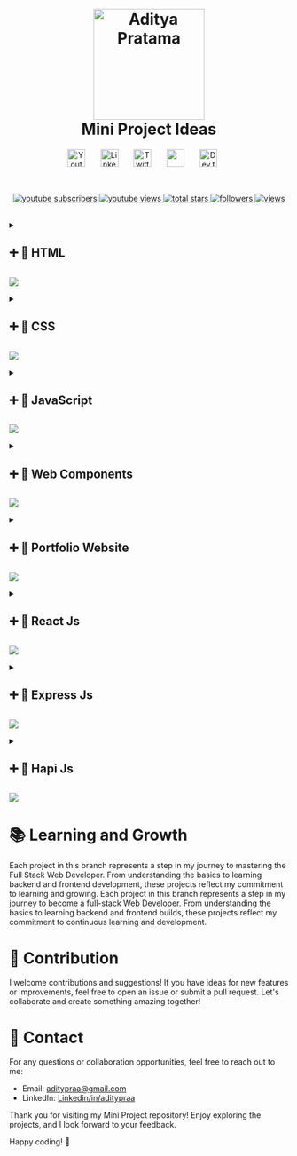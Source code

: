 <h1 align="center">
  <br>
  <a href="https://github.com/Aditypraa"><img src="https://github.com/user-attachments/assets/fc55b3ae-201b-40b9-9180-70d4c0c42747" alt="Aditya Pratama" width="200"></a>
  <br>
  Mini Project Ideas
  <br>
</h1>

<!-- Social icons section -->
<p align="center">
  <a href="https://www.youtube.com/@adityapraetama"><img width="32px" alt="Youtube" title="Youtube" src="https://i.imgur.com/qiXu7b2.png"/></a>
  &#8287;&#8287;&#8287;&#8287;&#8287;
  <a href="https://www.linkedin.com/in/aditypraa/"><img width="32px" alt="LinkedIn" title="LinkedIn" src="https://i.imgur.com/yRpa1dQ.png"/></a>
  &#8287;&#8287;&#8287;&#8287;&#8287;
  <a href="https://x.com/aditypraa"><img width="32px" alt="Twitter" title="Twitter" src="https://i.imgur.com/AixJgnm.png"/></a>
  &#8287;&#8287;&#8287;&#8287;&#8287;
  <a href="https://discord.gg/pefAc7Jjsm" alt="Discord" title="Discord"><img width="32px" src="https://i.imgur.com/OViZO8J.png"/></a>
  &#8287;&#8287;&#8287;&#8287;&#8287;
  <a href="https://dev.to/aditypraa"><img width="32px" alt="Dev.to" title="Dev" src="https://i.imgur.com/mVm29vK.png"></a>
  &#8287;&#8287;&#8287;&#8287;&#8287;
</p>

<br/>

<!-- Social badges section -->
<p align="center">
  <a href="https://www.youtube.com/@adityapraetama">
    <img alt="youtube subscribers" title="Subscribe to my YouTube channel" src="https://freshidea.com/jonah/app/youtube-stats-badges/subscribers-badge.php"/>
    </a>
  <a href="https://www.youtube.com/@adityapraetama">
    <img alt="youtube views" title="YouTube views" src="https://freshidea.com/jonah/app/youtube-stats-badges/view-count-badge.php"/>
    </a> 
  <a href="https://github.com/Aditypraa/Mini-Project">
    <img alt="total stars" title="Total stars on GitHub" src="https://custom-icon-badges.demolab.com/github/stars/DenverCoder1?color=55960c&style=for-the-badge&labelColor=488207&logo=star"/>
    </a>
  <a href="https://github.com/Aditypraa">
    <img alt="followers" title="Follow me on Github" src="https://custom-icon-badges.demolab.com/github/followers/DenverCoder1?color=236ad3&labelColor=1155ba&style=for-the-badge&logo=person-add&label=Follow&logoColor=white"/>
    </a>
  <a href="https://github.com/Aditypraa/Mini-Project">
    <img alt="views" title="GitHub profile views" src="https://freshidea.com/jonah/app/DenverCoder1-profile-views"/>
    </a>
</p>

<br/>

<!-- html -->
<details close>
  <summary>
    <h2>➕ 📂 HTML</h2>
  </summary>

<h2>🚀 Projects Overview</h2>

 <h3>1. HTML FORM -> Studi Kasus TODO APP</h3>
  <ul>
    <li><strong>Description:</strong> Todo Apps dengan penerapan Best Practice Form Html dan penanganan form validation</li>
    <li><strong>Technologies:</strong> HTML, CSS, JavaScript</li>
    <li><strong>Features:</strong> -</li>
    <li><strong>Link:</strong>
      <a href="https://github.com/Aditypraa/Mini-Project/tree/html/HtmlForm-TodoApp">html/HTML FORM - Studi Kasus TODO APP</a>
    </li>
    <li><strong>Preview:</strong><br>
      <img src="https://github.com/user-attachments/assets/0bbb39bc-5967-4f66-9d97-3bc9d7ce64a2" alt="HTML FORM - Studi Kasus TODO APP Preview">
    </li>
  </ul>

</details>
<!-- html -->

<img src="https://user-images.githubusercontent.com/73097560/115834477-dbab4500-a447-11eb-908a-139a6edaec5c.gif"><br>

<!-- CSS -->
<details close>
  <summary>
    <h2>➕ 📂 CSS</h2>
  </summary>

<h2>🚀 Projects Overview</h2>

<h3>1. CSS GRID -> TODO APP</h3>
  <ul>
    <li><strong>Description:</strong> Todo Apps dengan penerapan Best Practice Form Html dan penanganan form validation</li>
    <li><strong>Technologies:</strong> HTML, CSS, JavaScript</li>
    <li><strong>Features:</strong> -</li>
    <li><strong>Link:</strong>
      <a href="https://github.com/Aditypraa/Javascript-Project/tree/css/Css-Grid-TodoApp">css/CSS GRID - TODO APP</a>
    </li>
    <li><strong>Preview:</strong><br>
      <img src="https://github.com/user-attachments/assets/cf31f7ec-4134-4280-8f12-aa13c0ab8b91" alt="CSS GRID - TODO APP Preview">
    </li>
  </ul>

<h3>2. CSS Flex -> Belajar Flex</h3>
  <ul>
    <li><strong>Description:</strong> -</li>
    <li><strong>Technologies:</strong> HTML, CSS</li>
    <li><strong>Features:</strong> -</li>
    <li><strong>Link:</strong>
      <a href="https://github.com/Aditypraa/Javascript-Project/tree/css/Belajar-Flex">css/Belajar Flex</a>
    </li>
    <li><strong>Preview:</strong><br>
      <img src="https://github.com/user-attachments/assets/52f0eb1d-0d17-47da-afa0-5e471297956c" alt="Belajar Flex Preview">
    </li>
  </ul>

<h3>3. CSS Flex -> Navbar Responsive</h3>
  <ul>
    <li><strong>Description:</strong> Navbar Responsive With Css native - Flexbox</li>
    <li><strong>Technologies:</strong> HTML, CSS</li>
    <li><strong>Features:</strong> -</li>
    <li><strong>Link:</strong>
      <a href="https://github.com/Aditypraa/Javascript-Project/tree/css/responsive-navbar">css/Navbar Responsive - With CSS Flex</a>
    </li>
    <li><strong>Preview:</strong><br>
      <img src="https://github.com/user-attachments/assets/3cfd1415-ab18-4467-8e68-5ad4619ebd0c" alt="Navbar Responsive - With CSS Flex Preview">
    </li>
  </ul>

</details>
<!-- CSS -->

<img src="https://user-images.githubusercontent.com/73097560/115834477-dbab4500-a447-11eb-908a-139a6edaec5c.gif"><br>

<!-- Javascript Project -->
<details close>
  <summary>
    <h2>➕ 📂 JavaScript</h2>
  </summary>

  <h2>🚀 Projects Overview</h2>

  <h3>1. Undangan Pernikahan</h3>
  <ul>
    <li><strong>Description:</strong> -</li>
    <li><strong>Technologies:</strong> HTML, CSS, JavaScript</li>
    <li><strong>Features:</strong> -</li>
    <li><strong>Link:</strong>
      <a href="https://github.com/Aditypraa/Javascript-Project/tree/vanilla/Undangan-Pernikahan">vanilla/Undangan Pernikahan</a>
    </li>
    <li><strong>Preview:</strong><br>
      <img src="https://github.com/user-attachments/assets/1821f25d-302e-4b2c-8064-391cc6a413e2" alt="Undangan Pernikahan Preview">
    </li>
  </ul>

  <h3>2. Tebak Angka</h3>
  <ul>
    <li><strong>Description:</strong> -</li>
    <li><strong>Technologies:</strong> HTML, CSS, JavaScript</li>
    <li><strong>Features:</strong> -</li>
    <li><strong>Link:</strong>
      <a href="https://github.com/Aditypraa/Javascript-Project/tree/vanilla/Tebak-Angka123">vanilla/Tebak Angka</a>
    </li>
    <li><strong>Preview:</strong><br>
      <img src="https://github.com/user-attachments/assets/58a71265-bcb5-4dce-a14d-d50710fd3364" alt="Tebak Angka Preview">
    </li>
  </ul>

  <h3>3. Game Suwit Jawa</h3>
  <ul>
    <li><strong>Description:</strong> -</li>
    <li><strong>Technologies:</strong> HTML, CSS, JavaScript</li>
    <li><strong>Features:</strong> -</li>
    <li><strong>Link:</strong>
      <a href="https://github.com/Aditypraa/Javascript-Project/tree/vanilla/Game-Suwit-Jawa">vanilla/Game Suwit Jawa</a>
    </li>
    <li><strong>Preview:</strong><br>
      <img src="https://github.com/user-attachments/assets/95ec3dfb-0f1b-4d45-8dcc-78db3dbef473" alt="Game Suwit Jawa Preview">
    </li>
  </ul>

  <h3>4. Kuis App</h3>
  <ul>
    <li><strong>Description:</strong> -</li>
    <li><strong>Technologies:</strong> HTML, CSS, JavaScript</li>
    <li><strong>Features:</strong> -</li>
    <li><strong>Link:</strong>
      <a href="https://github.com/Aditypraa/Javascript-Project/tree/vanilla/Kuis-App">vanilla/Kuis App</a>
    </li>
    <li><strong>Preview:</strong><br>
      <img src="https://github.com/user-attachments/assets/faf02082-d4f0-40c8-b41f-25b89f16afb5" alt="Kuis App Preview">
    </li>
  </ul>

  <h3>5. Papan Skor</h3>
  <ul>
    <li><strong>Description:</strong> -</li>
    <li><strong>Technologies:</strong> HTML, CSS, JavaScript</li>
    <li><strong>Features:</strong> -</li>
    <li><strong>Link:</strong>
      <a href="https://github.com/Aditypraa/Javascript-Project/tree/vanilla/Papan-Skor">vanilla/Papan Skor</a>
    </li>
    <li><strong>Preview:</strong><br>
      <img src="https://github.com/user-attachments/assets/9aa43359-521a-413c-acfb-a1d04b33bd3f" alt="Papan Skor Preview">
    </li>
  </ul>

  <h3>6. Weather App</h3>
  <ul>
    <li><strong>Description:</strong> -</li>
    <li><strong>Technologies:</strong> HTML, CSS, JavaScript</li>
    <li><strong>Features:</strong> -</li>
    <li><strong>Link:</strong>
      <a href="https://github.com/Aditypraa/Javascript-Project/tree/vanilla/Weather-App">vanilla/Weather App</a>
    </li>
    <li><strong>Preview:</strong><br>
      <img src="https://github.com/user-attachments/assets/be2fce4f-457b-455e-a251-e49c4a2ddb06" alt="Weather App Preview">
    </li>
  </ul>

  <h3>7. Bermain Warna</h3>
  <ul>
    <li><strong>Description:</strong> -</li>
    <li><strong>Technologies:</strong> HTML, CSS, JavaScript</li>
    <li><strong>Features:</strong> -</li>
    <li><strong>Link:</strong>
      <a href="https://github.com/Aditypraa/Javascript-Project/tree/vanilla/Bermain-Warna">vanilla/Bermain Warna</a>
    </li>
    <li><strong>Preview:</strong><br>
      <img src="https://github.com/user-attachments/assets/61923e2b-95bb-4053-bf82-7b1fac19953c" alt="Bermain Warna Preview">
    </li>
  </ul>

  <h3>8. Kalkulator Umur</h3>
  <ul>
    <li><strong>Description:</strong> -</li>
    <li><strong>Technologies:</strong> HTML, CSS, JavaScript</li>
    <li><strong>Features:</strong> -</li>
    <li><strong>Link:</strong>
      <a href="https://github.com/Aditypraa/Javascript-Project/tree/vanilla/Kalkulator-Umur">vanilla/Kalkulator Umur</a>
    </li>
    <li><strong>Preview:</strong><br>
      <img src="https://github.com/user-attachments/assets/949af174-c949-41e1-88dc-090d1a05a61c" alt="Kalkulator Umur Preview">
    </li>
  </ul>

  <h3>9. TodoList</h3>
  <ul>
    <li><strong>Description:</strong> -</li>
    <li><strong>Technologies:</strong> HTML, CSS, JavaScript</li>
    <li><strong>Features:</strong> -</li>
    <li><strong>Link:</strong>
      <a href="https://github.com/Aditypraa/Javascript-Project/tree/vanilla/Todolist">vanilla/TodoList</a>
    </li>
    <li><strong>Preview:</strong><br>
      <img src="https://github.com/user-attachments/assets/d1583ec0-7040-41f3-ab2e-e37042ef47dd" alt="TodoList Preview">
    </li>
  </ul>

  <h3>10. Computational Thinking</h3>
  <ul>
    <li><strong>Description:</strong> -</li>
    <li><strong>Technologies:</strong> HTML, CSS, JavaScript</li>
    <li><strong>Features:</strong> -</li>
    <li><strong>Link:</strong>
      <a href="https://github.com/Aditypraa/Javascript-Project/tree/vanilla/Computational-Thinking">vanilla/Computational Thinking</a>
    </li>
    <li><strong>Preview:</strong><br>
      <img src="https://github.com/user-attachments/assets/290f2756-0739-44f4-aace-df389a6e8961" alt="Computational Thinking Preview">
    </li>
  </ul>

  <h3>11. Bookshelf App</h3>
  <ul>
    <li><strong>Description:</strong> -</li>
    <li><strong>Technologies:</strong> HTML, CSS, JavaScript</li>
    <li><strong>Features:</strong> -</li>
    <li><strong>Link:</strong>
      <a href="https://github.com/Aditypraa/Javascript-Project/tree/vanilla/Bookshelf-Apps">vanilla/Bookshelf App</a>
    </li>
    <li><strong>Preview:</strong><br>
      <img src="https://github.com/user-attachments/assets/e75d4573-7436-4c7a-bd2c-93a757588c38" alt="Bookshelf App Preview">
    </li>
  </ul>

  <h3>12. Image Figure</h3>
  <ul>
    <li><strong>Description:</strong> -</li>
    <li><strong>Technologies:</strong> HTML, CSS, JavaScript</li>
    <li><strong>Features:</strong> -</li>
    <li><strong>Link:</strong>
      <a href="https://github.com/Aditypraa/Javascript-Project/tree/vanilla/image-figure">vanilla/Image Figure</a>
    </li>
    <li><strong>Preview:</strong><br>
      <img src="https://github.com/user-attachments/assets/ff3df29c-00e8-4bf2-b956-65c2ba8adc94" alt="Image Figure Preview">
    </li>
  </ul>

  <h3>13. Club Finder APP</h3>
  <ul>
    <li><strong>Description:</strong> -</li>
    <li><strong>Technologies:</strong> HTML, CSS, JavaScript</li>
    <li><strong>Features:</strong> -</li>
    <li><strong>Link:</strong>
      <a href="https://github.com/Aditypraa/Javascript-Project/tree/vanilla/Club-Finder-App">vanilla/Club Finder APP</a>
    </li>
    <li><strong>Preview:</strong><br>
      <img src="https://github.com/user-attachments/assets/4cd09694-2405-4b1a-8086-597246d5dd26" alt="Club Finder APP Preview">
    </li>
  </ul>

   <h3>14. Belajar Alfabet</h3>
  <ul>
    <li><strong>Description:</strong> -</li>
    <li><strong>Technologies:</strong> HTML, CSS, JavaScript</li>
    <li><strong>Features:</strong> -</li>
    <li><strong>Link:</strong>
      <a href="https://github.com/Aditypraa/Javascript-Project/tree/vanilla/belajar-alfabet">vanilla/Belajar Alfabet</a>
    </li>
    <li><strong>Preview:</strong><br>
      <img src="https://github.com/user-attachments/assets/1053c429-7c95-4c7c-953b-e7a4cf358509" alt="Belajar Alfabet Preview">
    </li>
  </ul>

  <h3>15. Kalkulator BMI</h3>
  <ul>
    <li><strong>Description:</strong> -</li>
    <li><strong>Technologies:</strong> HTML, CSS, JavaScript</li>
    <li><strong>Features:</strong> -</li>
    <li><strong>Link:</strong>
      <a href="https://github.com/Aditypraa/Javascript-Project/tree/vanilla/kalkulator-BMI">vanilla/Kalkulator BMI</a>
    </li>
    <li><strong>Preview:</strong><br>
      <img src="https://github.com/user-attachments/assets/10fc2a1d-19ee-4b0f-88f0-1d88133458b5" alt="Kalkulator BMI Preview">
    </li>
  </ul>

  <h3>16. Tabel Pricing</h3>
  <ul>
    <li><strong>Description:</strong> Tabel pricing html css with implementasi semantic HTML 🤳</li>
    <li><strong>Technologies:</strong> HTML, CSS</li>
    <li><strong>Features:</strong> -</li>
    <li><strong>Link:</strong>
      <a href="https://github.com/Aditypraa/Javascript-Project/tree/vanilla/tabel-pricing">vanilla/Tabel Pricing</a>
    </li>
    <li><strong>Preview:</strong><br>
      <img src="https://github.com/user-attachments/assets/4c526efb-f0f3-418f-9523-c6c6719964f7" alt="Tabel Pricing Preview">
    </li>
  </ul>

  <h3>16. Task Management</h3>
  <ul>
    <li><strong>Description:</strong> Task Management dengan Vanilla Javascript</li>
    <li><strong>Technologies:</strong> HTML, CSS, Javascript</li>
    <li><strong>Features:</strong> -</li>
    <li><strong>Link:</strong>
      <a href="https://github.com/Aditypraa/Mini-Project/tree/vanilla/task-management">vanilla/task-management</a>
    </li>
    <li><strong>Preview:</strong><br>
      <img src="https://github.com/user-attachments/assets/02bb82e0-61f5-44e3-9b76-4be322697775" alt="Task Management">
    </li>
  </ul>

</details>
<!-- Javascript Project -->

<img src="https://user-images.githubusercontent.com/73097560/115834477-dbab4500-a447-11eb-908a-139a6edaec5c.gif"><br>

<!-- Web Components -->
<details close>
  <summary>
    <h2>➕ 📂 Web Components</h2>
  </summary>

<h2>🚀 Projects Overview</h2>

<h3>1. WEB COMPONENT -> Todo App</h3>
  <ul>
    <li><strong>Description:</strong> Html Form, Css Grid, Web Components</li>
    <li><strong>Technologies:</strong> HTML, CSS, JavaScript</li>
    <li><strong>Features:</strong> -</li>
    <li><strong>Link:</strong>
      <a href="https://github.com/Aditypraa/Javascript-Project/tree/webComponents/Web-Component">webComponents/Todo App - Web Components</a>
    </li>
    <li><strong>Preview:</strong><br>
      <img src="https://github.com/user-attachments/assets/9c1efdc0-671d-4a6a-9ee7-20faa84efff4" alt="Todo App - Web Components Preview">
    </li>
  </ul>

<h3>2. WEB COMPONENT -> Peminjaman Buku</h3>
  <ul>
    <li><strong>Description:</strong> Menampilkan Data Buku, Formulir, Css Grid, dan Penerapan Web Component</li>
    <li><strong>Technologies:</strong> HTML, CSS, JavaScript</li>
    <li><strong>Features:</strong> -</li>
    <li><strong>Link:</strong>
      <a href="https://github.com/Aditypraa/Javascript-Project/tree/webComponents/Peminjaman-Buku">webComponents/WEB COMPONENT - Peminjaman Buku</a>
    </li>
    <li><strong>Preview:</strong><br>
      <img src="https://github.com/user-attachments/assets/3560ec99-470f-4152-b182-a66ed8f3fc50" alt="WEB COMPONENT - Peminjaman Buku Preview">
    </li>
  </ul>

  </details>
<!-- Web Components -->

<img src="https://user-images.githubusercontent.com/73097560/115834477-dbab4500-a447-11eb-908a-139a6edaec5c.gif"><br>

<!-- Portfolio Website -->
<details close>
  <summary>
    <h2>➕ 📂 Portfolio Website</h2>
  </summary>

  <h2>🚀 Project Overview</h2>

  <h3>1. Portfolio v1</h3>
  <ul>
    <li><strong>Description:</strong> -</li>
    <li><strong>Technologies:</strong> HTML, CSS, JavaScript</li>
    <li><strong>Link:</strong>
      <a href="https://github.com/Aditypraa/Mini-Project/tree/vanilla/portfolio-v1">portfolio/Portfolio v1</a>
    </li>
    <li><strong>Preview:</strong><br>
      <img src="https://github.com/user-attachments/assets/2c2cbae6-2a94-4d0d-a58f-a1ab7a483387" alt="Portfolio v1 Preview">
    </li>
  </ul>

  <h3>2. Portfolio v2</h3>
  <ul>
    <li><strong>Description:</strong> -</li>
    <li><strong>Technologies:</strong> HTML, CSS, JavaScript</li>
    <li><strong>Link:</strong>
      <a href="https://github.com/Aditypraa/Mini-Project/tree/vanilla/portfolio-v2">portfolio/Portfolio v2</a>
    </li>
    <li><strong>Preview:</strong><br>
      <img src="https://github.com/user-attachments/assets/2a53ef7a-d41e-4af4-91ae-1b171187ecaa" alt="Portfolio v2 Preview">
    </li>
  </ul>

  <h3>3. Portfolio v3</h3>
  <ul>
    <li><strong>Description:</strong> -</li>
    <li><strong>Technologies:</strong> HTML, Tailwind</li>
    <li><strong>Link:</strong>
      <a href="https://github.com/Aditypraa/Mini-Project/tree/vanilla/portfolio-v3">portfolio/Portfolio v3</a>
    </li>
    <li><strong>Preview:</strong><br>
      <img src="https://github.com/user-attachments/assets/29e6856e-0cb4-4ec5-93e1-49ac2d4e360a" alt="Portfolio v3 Preview">
    </li>
  </ul>

</details>
<!-- Portfolio Website -->

<img src="https://user-images.githubusercontent.com/73097560/115834477-dbab4500-a447-11eb-908a-139a6edaec5c.gif"><br>

<!-- React.Js -->
<details close>
  <summary>
    <h2>➕ 📂 React Js</h2>
  </summary>

  <h2>🚀 Projects Overview</h2>

  <h3>1. ReactJs -> Profile-Content</h3>
  <ul>
    <li><strong>Description:</strong> -</li>
    <li><strong>Technologies:</strong> -</li>
    <li><strong>Link:</strong> 
      <a href="https://github.com/Aditypraa/Mini-Project/tree/ReactJs/Profile-Content">ReactJs/Profile-Content</a>
    </li>
    <li><strong>Preview:</strong><br>
      <img src="https://github.com/user-attachments/assets/94550e39-6faf-4edb-b75a-a038f5f455fa" alt="ReactJs/Profile-Content Preview">
    </li>
  </ul>

  <h3>2. ReactJs -> Todo-List</h3>
  <ul>
    <li><strong>Description:</strong> -</li>
    <li><strong>Technologies:</strong> -</li>
    <li><strong>Link:</strong> 
      <a href="https://github.com/Aditypraa/Mini-Project/tree/ReactJs/Todo-List">ReactJs/Todo-List</a>
    </li>
    <li><strong>Preview:</strong><br>
      <img src="https://github.com/user-attachments/assets/a1c3337a-68c3-4745-981b-699f76151300" alt="ReactJs/Todo-List Preview">
    </li>
  </ul>

</details>
<!-- React.Js -->

<img src="https://user-images.githubusercontent.com/73097560/115834477-dbab4500-a447-11eb-908a-139a6edaec5c.gif"><br>

<!-- Express.Js -->
<details close>
  <summary>
    <h2>➕ 📂 Express Js</h2>
  </summary>

  <h2>🚀 Projects Overview</h2>

 <h3>1. ExpressJs -> Mongodb-Contact-App</h3>
  <ul>
    <li><strong>Description:</strong> -</li>
    <li><strong>Technologies:</strong> -</li>
    <li><strong>Link:</strong> 
      <a href="https://github.com/Aditypraa/Mini-Project/tree/ExpressJs/Mongodb-Contact-App">ExpressJs/Mongodb-Contact-App</a>
    </li>
    <li><strong>Preview:</strong> -</li>
  </ul>

  </details>
<!-- Express.Js -->

<img src="https://user-images.githubusercontent.com/73097560/115834477-dbab4500-a447-11eb-908a-139a6edaec5c.gif"><br>

<!-- Hapi.Js -->
<details close>
  <summary>
    <h2>➕ 📂 Hapi Js</h2>
  </summary>

  <h2>🚀 Projects Overview</h2>

<h3>1. HapiJs -> Notes-App</h3>
  <ul>
    <li><strong>Description:</strong> -</li>
    <li><strong>Technologies:</strong> -</li>
    <li><strong>Link:</strong> 
      <a href="https://github.com/Aditypraa/Mini-Project/tree/HapiJs/Notes-App">HapiJs/Notes-App</a>
    </li>
    <li><strong>Preview:</strong> -</li>
  </ul>

<h3>2. HapiJs -> Bookshelf API</h3>
  <ul>
    <li><strong>Description:</strong> -</li>
    <li><strong>Technologies:</strong> -</li>
    <li><strong>Link:</strong> 
      <a href="https://github.com/Aditypraa/Mini-Project/tree/HapiJs/Bookshelf-Api">HapiJs/Bookshelf API</a>
    </li>
    <li><strong>Preview:</strong> -</li>
  </ul>

  </details>
<!-- Hapi.Js -->

<img src="https://user-images.githubusercontent.com/73097560/115834477-dbab4500-a447-11eb-908a-139a6edaec5c.gif"><br>

# 📚 Learning and Growth

Each project in this branch represents a step in my journey to mastering the Full Stack Web Developer. From understanding the basics to learning backend and frontend development, these projects reflect my commitment to learning and growing. Each project in this branch represents a step in my journey to become a full-stack Web Developer. From understanding the basics to learning backend and frontend builds, these projects reflect my commitment to continuous learning and development.

# 🤝 Contribution

I welcome contributions and suggestions! If you have ideas for new features or improvements, feel free to open an issue or submit a pull request. Let's collaborate and create something amazing together!

# 📧 Contact

For any questions or collaboration opportunities, feel free to reach out to me:

- Email: [aditypraa@gmail.com](mailto:aditypraa@gmail.com)
- LinkedIn: [Linkedin/in/aditypraa](www.linkedin.com/in/aditypraa)

Thank you for visiting my Mini Project repository! Enjoy exploring the projects, and I look forward to your feedback.

Happy coding! 🚀

